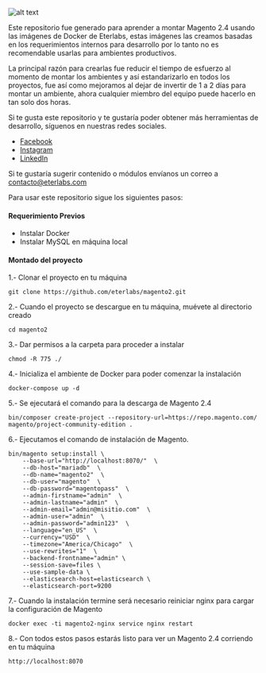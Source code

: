 ![alt text](https://eterlabs.com/media/github-docker-eterlabs.jpg)

Este repositorio fue generado para aprender a montar Magento 2.4 usando las imágenes de Docker de Eterlabs, estas imágenes las creamos basadas en los requerimientos internos para desarrollo por lo tanto no es recomendable usarlas para ambientes productivos.

La principal razón para crearlas fue reducir el tiempo de esfuerzo al momento de montar los ambientes y así estandarizarlo en todos los proyectos, fue así como mejoramos al dejar de invertir de 1 a 2 días para montar un ambiente, ahora cualquier miembro del equipo puede hacerlo en tan solo dos horas.

Si te gusta este repositorio y te gustaría poder obtener más herramientas de desarrollo, síguenos en nuestras redes sociales.

* [Facebook](https://www.facebook.com/eterlabsmx)
* [Instagram](https://www.instagram.com/eterlabsmx/)
* [LinkedIn](https://www.linkedin.com/company/eterlabs)


Si te gustaría sugerir contenido o módulos envíanos un correo a contacto@eterlabs.com

Para usar este repositorio sigue los siguientes pasos:

#### Requerimiento Previos

* Instalar Docker
* Instalar MySQL en máquina local


#### Montado del proyecto


1.- Clonar el proyecto en tu máquina
```
git clone https://github.com/eterlabs/magento2.git
```

2.- Cuando el proyecto se descargue en tu máquina, muévete al directorio creado
```
cd magento2
```

3.- Dar permisos a la carpeta para proceder a instalar
```
chmod -R 775 ./
```

4.- Inicializa el ambiente de Docker para poder comenzar la instalación
```
docker-compose up -d
```

5.- Se ejecutará el comando para la descarga de Magento 2.4
```
bin/composer create-project --repository-url=https://repo.magento.com/ magento/project-community-edition .
```

6.- Ejecutamos el comando de instalación de Magento.
```
bin/magento setup:install \
    --base-url="http://localhost:8070/"  \
    --db-host="mariadb"  \
    --db-name="magento2"  \
    --db-user="magento"  \
    --db-password="magentopass"  \
    --admin-firstname="admin"  \
    --admin-lastname="admin"  \
    --admin-email="admin@misitio.com"  \
    --admin-user="admin"  \
    --admin-password="admin123"  \
    --language="en_US"  \
    --currency="USD"  \
    --timezone="America/Chicago"  \
    --use-rewrites="1"  \
    --backend-frontname="admin" \
    --session-save=files \
    --use-sample-data \
    --elasticsearch-host=elasticsearch \
    --elasticsearch-port=9200
```

7.- Cuando la instalación termine será necesario reiniciar nginx para cargar la configuración de Magento
```
docker exec -ti magento2-nginx service nginx restart
```

8.- Con todos estos pasos estarás listo para ver un Magento 2.4 corriendo en tu máquina
```
http://localhost:8070
```

